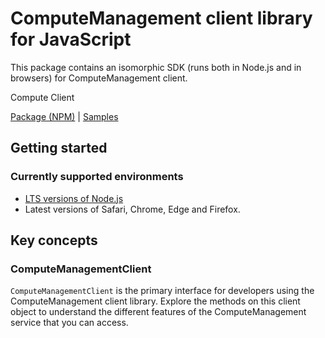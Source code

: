 # ComputeManagement client library for JavaScript

This package contains an isomorphic SDK (runs both in Node.js and in browsers) for ComputeManagement client.

Compute Client

[Package (NPM)](https://www.npmjs.com/package/compute-resource-manager) |
[Samples](https://github.com/Azure-Samples/azure-samples-js-management)

## Getting started

### Currently supported environments

- [LTS versions of Node.js](https://nodejs.org/about/releases/)
- Latest versions of Safari, Chrome, Edge and Firefox.




## Key concepts

### ComputeManagementClient

`ComputeManagementClient` is the primary interface for developers using the ComputeManagement client library. Explore the methods on this client object to understand the different features of the ComputeManagement service that you can access.

